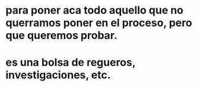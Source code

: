 # para poner aca todo aquello que no querramos poner en el proceso, pero que queremos probar.
# es una bolsa de regueros, investigaciones, etc.